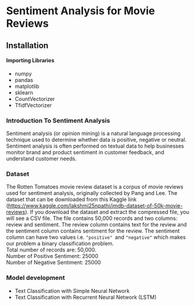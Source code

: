 # Sentiment Analysis for Movie Reviews
## Installation
#### Importing Libraries

* numpy
* pandas
* matplotlib
* sklearn
* CountVectorizer
* TfidfVectorizer

### Introduction To Sentiment Analysis
Sentiment analysis (or opinion mining) is a natural language processing technique used to determine whether data is positive, negative or neutral. Sentiment analysis is often performed on textual data to help businesses monitor brand and product sentiment in customer feedback, and understand customer needs.

### Dataset
The Rotten Tomatoes movie review dataset is a corpus of movie reviews used for sentiment analysis, originally collected by Pang and Lee.
The dataset that can be downloaded from this Kaggle link (https://www.kaggle.com/lakshmi25npathi/imdb-dataset-of-50k-movie-reviews). If you download the dataset and extract the compressed file, you will see a CSV file. The file contains 50,000 records and two columns: review and sentiment. The review column contains text for the review and the sentiment column contains sentiment for the review. The sentiment column can have two values i.e. `"positive" `and `"negative"` which makes our problem a binary classification problem.<br>
Total number of records are: 50,000.<br>
Number of Positive Sentiment:  25000 <br>
Number of Negative Sentiment:  25000

### Model development
* Text Classification with Simple Neural Network
* Text Classification with Recurrent Neural Network (LSTM)
